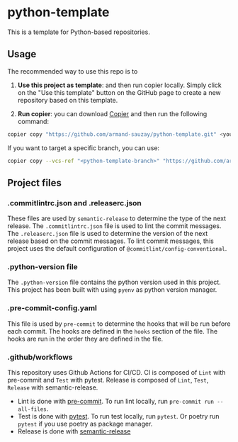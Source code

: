 # python-template

This is a template for Python-based repositories.

## Usage

The recommended way to use this repo is to

1. **Use this project as template**: and then run copier locally. Simply click on the "Use this template" button on the GitHub page to create a new repository based on this template.

2. **Run copier**: you can download [Copier](https://github.com/copier-org/copier) and then run the following command:

```bash
copier copy "https://github.com/armand-sauzay/python-template.git" <your_folder>
```

If you want to target a specific branch, you can use:

```bash
copier copy --vcs-ref "<python-template-branch>" "https://github.com/armand-sauzay/python-template.git" <target-folder>
```

## Project files

### .commitlintrc.json and .releaserc.json

These files are used by `semantic-release` to determine the type of the next release. The `.commitlintrc.json` file is used to lint the commit messages. The `.releaserc.json` file is used to determine the version of the next release based on the commit messages. To lint commit messages, this project uses the default configuration of `@commitlint/config-conventional`.

### .python-version file

The `.python-version` file contains the python version used in this project. This project has been built with using `pyenv` as python version manager.

### .pre-commit-config.yaml

This file is used by `pre-commit` to determine the hooks that will be run before each commit. The hooks are defined in the `hooks` section of the file. The hooks are run in the order they are defined in the file.

### .github/workflows

This repository uses Github Actions for CI/CD. CI is composed of `Lint` with pre-commit and `Test` with pytest. Release is composed of `Lint`, `Test`, `Release` with semantic-release.

- Lint is done with [pre-commit](https://pre-commit.com/). To run lint locally, run `pre-commit run --all-files`.
- Test is done with [pytest](https://docs.pytest.org/en/8.0.x/). To run test locally, run `pytest`. Or poetry run `pytest` if you use poetry as package manager.
- Release is done with [semantic-release](https://github.com/semantic-release/semantic-release)
